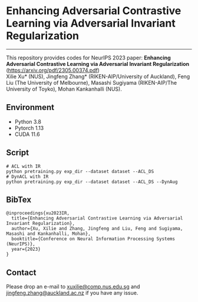 
# Enhancing Adversarial Contrastive Learning via Adversarial Invariant Regularization
---
This repository provides codes for NeurIPS 2023 paper: **Enhancing Adversarial Contrastive Learning via Adversarial Invariant Regularization** (https://arxiv.org/pdf/2305.00374.pdf) 
<br> Xilie Xu* (NUS), Jingfeng Zhang* (RIKEN-AIP/University of Auckland), Feng Liu (The University of Melbourne), Masashi Sugiyama (RIKEN-AIP/The University of Toyko), Mohan Kankanhalli (NUS).

## Environment
+ Python 3.8
+ Pytorch 1.13
+ CUDA 11.6


## Script
```
# ACL with IR
python pretraining.py exp_dir --dataset dataset --ACL_DS 
# DynACL with IR
python pretraining.py exp_dir --dataset dataset --ACL_DS --DynAug
```

## BibTex
```
@inproceedings{xu2023IR,
  title={Enhancing Adversarial Contrastive Learning via Adversarial Invariant Regularization},
  author={Xu, Xilie and Zhang, Jingfeng and Liu, Feng and Sugiyama, Masashi and Kankanhalli, Mohan},
  booktitle={Conference on Neural Information Processing Systems (NeurIPS)},
  year={2023}
}
```

## Contact
Please drop an e-mail to xuxilie@comp.nus.edu.sg and jingfeng.zhang@auckland.ac.nz if you have any issue.